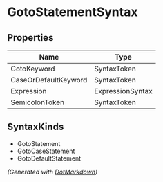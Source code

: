# GotoStatementSyntax

## Properties

| Name                 | Type             |
| -------------------- | ---------------- |
| GotoKeyword          | SyntaxToken      |
| CaseOrDefaultKeyword | SyntaxToken      |
| Expression           | ExpressionSyntax |
| SemicolonToken       | SyntaxToken      |

## SyntaxKinds

* GotoStatement
* GotoCaseStatement
* GotoDefaultStatement


*\(Generated with [DotMarkdown](http://github.com/JosefPihrt/DotMarkdown)\)*